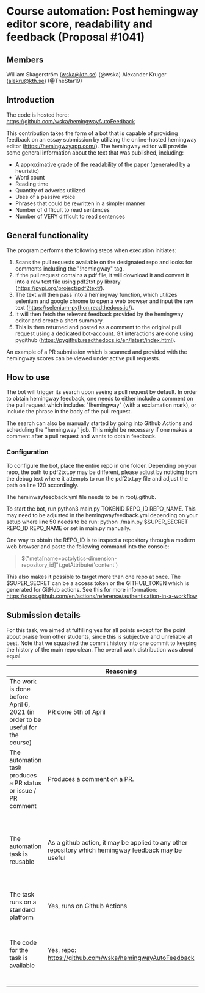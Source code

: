 # Course automation: Post hemingway editor score, readability and feedback (Proposal #1041)

## Members

William Skagerström (wska@kth.se) (@wska)
Alexander Kruger (alekru@kth.se) (@TheStar19)
## Introduction

The code is hosted here: https://github.com/wska/hemingwayAutoFeedback

This contribution takes the form of a bot that is capable of providing feedback on an essay submission by utilizing the online-hosted hemingway editor (https://hemingwayapp.com/). The hemingway editor will provide some general information about the text that was published, including:
* A approximative grade of the readability of the paper (generated by a heuristic)
* Word count
* Reading time
* Quantity of adverbs utilized
* Uses of a passive voice
* Phrases that could be rewritten in a simpler manner
* Number of difficult to read sentences
* Number of VERY difficult to read sentences

## General functionality
The program performs the following steps when execution initiates:
1. Scans the pull requests available on the designated repo and looks for comments including the "!hemingway" tag.
2. If the pull request contains a pdf file, it will download it and convert it into a raw text file using pdf2txt.py library (https://pypi.org/project/pdf2text/). 
3. The text will then pass into a hemingway function, which utilizes selenium and google chrome to open a web browser and input the raw text (https://selenium-python.readthedocs.io/).
4. It will then fetch the relevant feedback provided by the hemingway editor and create a short summary.
5. This is then returned and posted as a comment to the original pull request using a dedicated bot-account. Git interactions are done using pygithub (https://pygithub.readthedocs.io/en/latest/index.html).

An example of a PR submission which is scanned and provided with the hemingway scores can be viewed under active pull requests.

## How to use
The bot will trigger its search upon seeing a pull request by default. In order to obtain hemingway feedback, one needs to either include a comment on the pull request which includes "!hemingway" (with a exclamation mark), or include the phrase in the body of the pull request.

The search can also be manually started by going into Github Actions and scheduling the "hemingway'' job. This might be necessary if one makes a comment after a pull request and wants to obtain feedback.

### Configuration
To configure the bot, place the entire repo in one folder. Depending on your repo, the path to pdf2txt.py may be different, please adjust by noticing from the debug text where it attempts to run the pdf2txt.py file and adjust the path on line 120 accordingly.

The heminwayfeedback.yml file needs to be in root/.github.

To start the bot, run python3 main.py TOKENID REPO_ID REPO_NAME. 
This may need to be adjusted in the hemingwayfeedback.yml depending on your setup where line 50 needs to be run: python ./main.py $SUPER_SECRET REPO_ID REPO_NAME or set in main.py manually.

One way to obtain the REPO_ID is to inspect a repository through a modern web browser and paste the following command into the console:

> $("meta[name=octolytics-dimension-repository_id]").getAttribute('content')


This also makes it possible to target more than one repo at once. The $SUPER_SECRET can be a access token or the GITHUB_TOKEN which is generated for GitHub actions. See this for more information: https://docs.github.com/en/actions/reference/authentication-in-a-workflow


## Submission details

For this task, we aimed at fulfilling yes for all points except for the point about praise from other students, since this is subjective and unreliable at best. Note that we squashed the commit history into one commit to keeping the history of the main repo clean. The overall work distribution was about equal. 


|                                             | Reasoning | Remarkable |
|-------------------------------------------- |----|-------------|
|The work is done before April 6, 2021 (in order to be useful for the course) | PR done 5th of April | - |
|The automation task produces a PR status or issue / PR comment | Produces a comment on a PR. | - |
|The automation task is reusable | As a github action, it may be applied to any other repository which hemingway feedback may be useful | “In other courses than this one”: If the course is based around github like this one, then yes. |
|The task runs on a standard platform | Yes, runs on Github Actions| - |
|The code for the task is available | Yes, repo: https://github.com/wska/hemingwayAutoFeedback | “Well documented repo”: While subjective, we would say that the repo is well documented |



